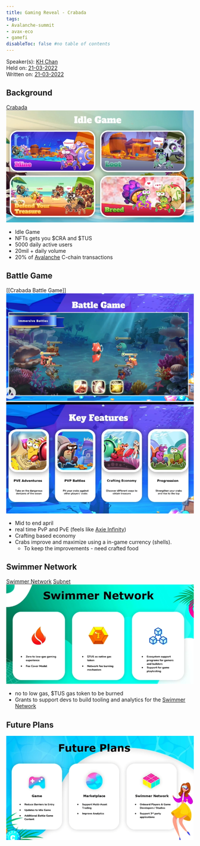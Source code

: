 ```yaml
---
title: Gaming Reveal - Crabada
tags:
- Avalanche-summit
- avax-eco
- gamefi
disableToc: false #no table of contents
---
```


Speaker(s): [KH Chan](notes/KH%20Chan.md)  
Held on: [21-03-2022](notes/21-03-2022.md)  
Written on: [21-03-2022](notes/21-03-2022.md)  

## Background
[Crabada](notes/Crabada.md)
![](notes/images/Pasted%20image%2020220322225144.png)
- Idle Game
- NFTs gets you $CRA and $TUS
- 5000 daily active users
- 20mil + daily volume
- 20% of [Avalanche](notes/Avalanche.md) C-chain transactions
## Battle Game
[[Crabada Battle Game]]
![](notes/images/Pasted%20image%2020220322225432.png)![](notes/images/Pasted%20image%2020220322225642.png)
* Mid to end april
* real time PvP and PvE (feels like [Axie Infinity](notes/Axie%20Infinity.md))
* Crafting based economy
* Crabs improve and maximize using a in-game currency (shells). 
	* To keep the improvements - need crafted food
## Swimmer Network
[Swimmer Network](notes/Swimmer%20Network.md) [Subnet](notes/Subnet.md)
![](notes/images/Pasted%20image%2020220322225846.png)
* no to low gas, $TUS gas token to be burned
* Grants to support devs to build tooling and analytics for the [Swimmer Network](notes/Swimmer%20Network.md)
## Future Plans
![](notes/images/Pasted%20image%2020220322230002.png)